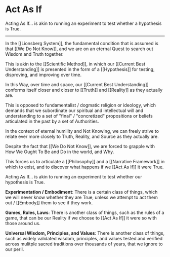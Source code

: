# Act As If
Acting As If... is akin to running an experiment to test whether a hypothesis is True. 
___

In the [[Lionsberg System]], the fundamental condition that is assumed is that [[We Do Not Know]], and we are on an eternal Quest to search out Wisdom and Truth together. 

This is akin to the [[Scientific Method]], in which our [[Current Best Understanding]] is presented in the form of a [[Hypothesis]] for testing, disproving, and improving over time. 

In this Way, over time and space, our [[Current Best Understanding]] conforms itself closer and closer to [[Truth]] and [[Reality]] as they actually are. 

This is opposed to fundamentalist / dogmatic religion or ideology, which demands that we subordinate our spiritual and intellectual will and understanding to a set of "final" / "concretized" propositions or beliefs articulated in the past by a set of Authorities. 

In the context of eternal humility and Not Knowing, we can freely strive to relate ever more closely to Truth, Reality, and Source as they actually are. 

Despite the fact that [[We Do Not Know]], we are forced to grapple with How We Ought To Be and Do in the world, and Why. 

This forces us to articulate a [[Philosophy]] and a [[Narrative Framework]] in which to exist, and to discover what happens if we [[Act As If]] it were True. 

Acting As If... is akin to running an experiment to test whether our hypothesis is True. 

**Experimentation / Embodiment**: There is a certain class of things, which we will never know whether they are True, unless we attempt to act them out / [[Embody]] them to see if they work. 

**Games, Rules, Laws**: There is another class of things, such as the rules of a game, that can be our Reality if we choose to [[Act As If]] it were so with those around us. 

**Universal Wisdom, Principles, and Values**: There is another class of things, such as widely validated wisdom, principles, and values tested and verified across mulitple sacred traditions over thousands of years, that we ignore to our peril. 




